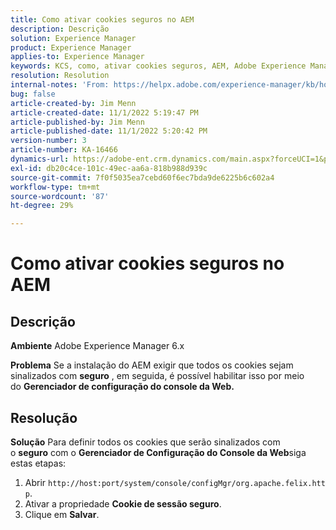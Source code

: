 ```yaml
---
title: Como ativar cookies seguros no AEM
description: Descrição
solution: Experience Manager
product: Experience Manager
applies-to: Experience Manager
keywords: KCS, como, ativar cookies seguros, AEM, Adobe Experience Manager, 6.x
resolution: Resolution
internal-notes: 'From: https://helpx.adobe.com/experience-manager/kb/how-to-enable-secure-cookies-in-AEM.html'
bug: false
article-created-by: Jim Menn
article-created-date: 11/1/2022 5:19:47 PM
article-published-by: Jim Menn
article-published-date: 11/1/2022 5:20:42 PM
version-number: 3
article-number: KA-16466
dynamics-url: https://adobe-ent.crm.dynamics.com/main.aspx?forceUCI=1&pagetype=entityrecord&etn=knowledgearticle&id=9e57415c-095a-ed11-9561-6045bd006a22
exl-id: db20c4ce-101c-49ec-aa6a-818b988d939c
source-git-commit: 7f0f5035ea7cebd60f6ec7bda9de6225b6c602a4
workflow-type: tm+mt
source-wordcount: '87'
ht-degree: 29%

---
```


# Como ativar cookies seguros no AEM

## Descrição


<b>Ambiente</b>
Adobe Experience Manager 6.x

<b>Problema</b>
Se a instalação do AEM exigir que todos os cookies sejam sinalizados com <b>seguro</b> , em seguida, é possível habilitar isso por meio do <b>Gerenciador de configuração do console da Web.</b>


## Resolução


<b>Solução</b>
Para definir todos os cookies que serão sinalizados com o <b>seguro</b> com o <b>Gerenciador de Configuração do Console da Web</b>siga estas etapas:

1. Abrir `http://host:port/system/console/configMgr/org.apache.felix.http`.
2. Ativar a propriedade <b>Cookie de sessão seguro</b>.
3. Clique em <b>Salvar</b>.
